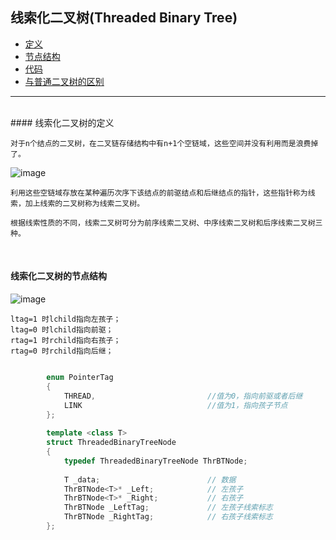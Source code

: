 ## 线索化二叉树(Threaded Binary Tree)
* [定义](#线索化二叉树的定义)
* [节点结构](#线索化二叉树的节点结构)
* [代码](#代码)
* [与普通二叉树的区别](#比较)


-----------------------------------------------------------------

<br>
#### 线索化二叉树的定义

    对于n个结点的二叉树，在二叉链存储结构中有n+1个空链域，这些空间并没有利用而是浪费掉了。
    
    
![image](http://hbimg.b0.upaiyun.com/b8120340d13428b9f279a9b669bcb7b5975bb276aac3-NWiIgT_fw658)    


    
    利用这些空链域存放在某种遍历次序下该结点的前驱结点和后继结点的指针，这些指针称为线索，加上线索的二叉树称为线索二叉树。
    
    根据线索性质的不同，线索二叉树可分为前序线索二叉树、中序线索二叉树和后序线索二叉树三种。
    
    
<br>

#### 线索化二叉树的节点结构


![image](http://hbimg.b0.upaiyun.com/acb9d3eb8e92dcbef26953af7e8d5485e52e6bb33dd-Tv7Nj1_fw658)


    ltag=1 时lchild指向左孩子；
    ltag=0 时lchild指向前驱；
    rtag=1 时rchild指向右孩子；
    rtag=0 时rchild指向后继；

```cpp

        enum PointerTag 
        {
        	THREAD,                         //值为0，指向前驱或者后继
        	LINK                            //值为1，指向孩子节点
        };
        
        template <class T>
        struct ThreadedBinaryTreeNode
        {
        	typedef ThreadedBinaryTreeNode ThrBTNode;
        
        	T _data;						// 数据
        	ThrBTNode<T>* _Left;			// 左孩子
        	ThrBTNode<T>* _Right;			// 右孩子
        	ThrBTNode _LeftTag;				// 左孩子线索标志
        	ThrBTNode _RightTag;			// 右孩子线索标志
        };
        
        
```



        
        
        
        
        
        
        
        
        
        
        
        
        
        
        
        
        
        
        
        
